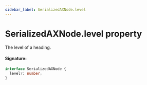 ```yaml
---
sidebar_label: SerializedAXNode.level
---
```


# SerializedAXNode.level property

The level of a heading.

#### Signature:

```typescript
interface SerializedAXNode {
  level?: number;
}
```
